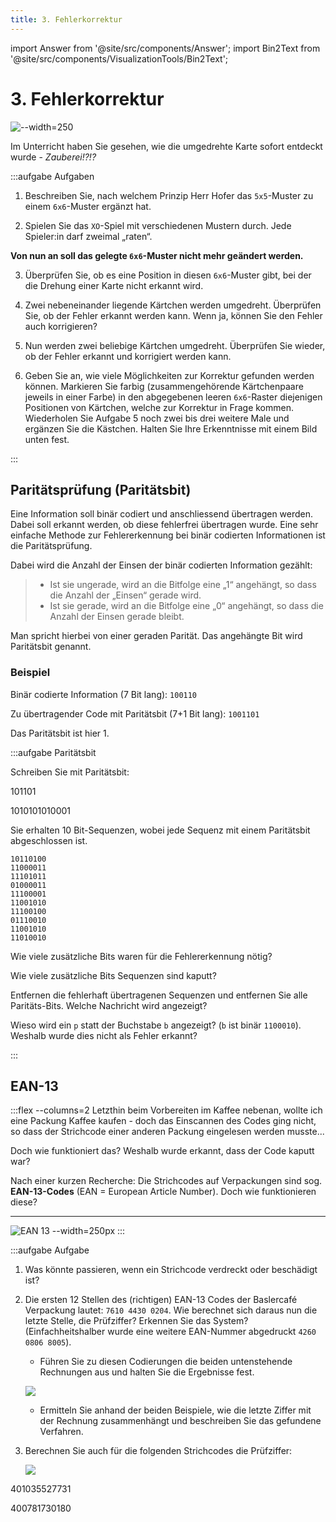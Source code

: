 ```yaml
---
title: 3. Fehlerkorrektur
---
```


import Answer from '@site/src/components/Answer';
import Bin2Text from '@site/src/components/VisualizationTools/Bin2Text';

# 3. Fehlerkorrektur

![--width=250](images/fehlerkorrektur/xo-game.png)

Im Unterricht haben Sie gesehen, wie die umgedrehte Karte sofort entdeckt wurde - *Zauberei!?!?*

:::aufgabe Aufgaben

1. Beschreiben Sie, nach welchem Prinzip Herr Hofer das `5x5`-Muster zu einem `6x6`-Muster ergänzt hat.

    <Answer type="text" webKey="18145a45-4a97-47aa-9905-aeb5c332a7da" />

2. Spielen Sie das `XO`-Spiel mit verschiedenen Mustern durch. Jede Spieler:in darf zweimal „raten“.

**Von nun an soll das gelegte `6x6`-Muster nicht mehr geändert werden.**

3. Überprüfen Sie, ob es eine Position in diesen `6x6`-Muster gibt, bei der die Drehung einer Karte nicht erkannt wird.
4. Zwei nebeneinander liegende Kärtchen werden umgedreht. Überprüfen Sie, ob der Fehler erkannt werden kann. Wenn ja, können Sie den Fehler auch korrigieren?

    <Answer type="text" webKey="9c67d9c3-6abc-4c3d-bd9e-f4f23fd97023" />

5. Nun werden zwei beliebige Kärtchen umgedreht. Überprüfen Sie wieder, ob der Fehler erkannt und korrigiert werden kann.

6. Geben Sie an, wie viele Möglichkeiten zur Korrektur gefunden werden können. Markieren Sie farbig (zusammengehörende Kärtchenpaare jeweils in einer Farbe) in den abgegebenen leeren `6x6`-Raster diejenigen Positionen von Kärtchen, welche zur Korrektur in Frage kommen. Wiederholen Sie Aufgabe 5 noch zwei bis drei weitere Male und ergänzen Sie die Kästchen. Halten Sie Ihre Erkenntnisse mit einem Bild unten fest.

    <Answer type="text" webKey="f0e8b85a-0552-4f87-84a4-8590a57ba25b" />
:::

## Paritätsprüfung (Paritätsbit)
Eine Information soll binär codiert und anschliessend übertragen werden. Dabei soll erkannt werden, ob diese fehlerfrei übertragen wurde. Eine sehr einfache Methode zur Fehlererkennung bei binär codierten Informationen ist die Paritätsprüfung.

Dabei wird die Anzahl der Einsen der binär codierten Information gezählt:

> - Ist sie ungerade, wird an die Bitfolge eine „1“ angehängt, so dass die Anzahl der „Einsen“ gerade wird.
> - Ist sie gerade, wird an die Bitfolge eine „0“ angehängt, so dass die Anzahl der Einsen gerade bleibt.

Man spricht hierbei von einer geraden Parität. Das angehängte Bit wird Paritätsbit genannt.

### Beispiel

Binär codierte Information (7 Bit lang): `100110`

Zu übertragender Code mit Paritätsbit (7+1 Bit lang): `1001101`

Das Paritätsbit ist hier 1.

:::aufgabe Paritätsbit

Schreiben Sie mit Paritätsbit:

<Answer type="string" webKey="cbe3446d-5d38-4720-9548-5c0e937ca7a1" solution="1011010">

$101101$

</Answer>

<Answer type="string" webKey="7be93021-5e4a-45e5-a897-be2051d54151" solution="10101010100011">

$1010101010001$

</Answer>

Sie erhalten 10 Bit-Sequenzen, wobei jede Sequenz mit einem Paritätsbit abgeschlossen ist.

```
10110100
11000011
11101011
01000011
11100001
11001010
11100100
01110010
11001010
11010010
```

<Answer type="string" webKey="d52350db-9392-45f9-b547-95f47170c3e6" solution="10" >

Wie viele zusätzliche Bits waren für die Fehlererkennung nötig?

</Answer>

<Answer type="string" webKey="1c50aa68-bb3e-4421-99e3-272ffc16cc5f" solution="2" >

Wie viele zusätzliche Bits Sequenzen sind kaputt?

</Answer>

Entfernen die fehlerhaft übertragenen Sequenzen und entfernen Sie alle Paritäts-Bits. Welche Nachricht wird angezeigt?

<Bin2Text />

<Answer type="text" webKey="3600db39-dc95-4a5b-beb4-752509e5567a" />

Wieso wird ein `p` statt der Buchstabe `b` angezeigt? (`b` ist binär `1100010`). Weshalb wurde dies nicht als Fehler erkannt? 

<Answer type="text" webKey="d217e695-dd2f-437c-92f4-eeb4e9c982b4" />
:::

## EAN-13

:::flex --columns=2
Letzthin beim Vorbereiten im Kaffee nebenan, wollte ich eine Packung Kaffee kaufen - doch das Einscannen des Codes ging nicht, so dass der Strichcode einer anderen Packung eingelesen werden musste...

Doch wie funktioniert das? Weshalb wurde erkannt, dass der Code kaputt war?

Nach einer kurzen Recherche: Die Strichcodes auf Verpackungen sind sog. **EAN-13-Codes** (EAN = European Article Number). Doch wie funktionieren diese?
***
![EAN 13 --width=250px](images/fehlerkorrektur/ean13-blaser.jpg)
:::

:::aufgabe Aufgabe
1. Was könnte passieren, wenn ein Strichcode verdreckt oder beschädigt ist?

    <Answer type="text" webKey="a54b9818-5715-4442-a836-9a639ea4e649" />

2. Die ersten 12 Stellen des (richtigen) EAN-13 Codes der Baslercafé Verpackung lautet: `7610 4430 0204`. Wie berechnet sich daraus nun die letzte Stelle, die Prüfziffer? Erkennen Sie das System? (Einfachheitshalber wurde eine weitere EAN-Nummer abgedruckt `4260 0806 8005`).
   - Führen Sie zu diesen Codierungen die beiden untenstehende Rechnungen aus und halten Sie die Ergebnisse fest.

    ![](images/fehlerkorrektur/ean13-rechnung.png)

   - Ermitteln Sie anhand der beiden Beispiele, wie die letzte Ziffer mit der Rechnung zusammenhängt und beschreiben Sie das gefundene Verfahren.

    <Answer type="text" webKey="611e1a17-f69d-4cc9-9c47-d1777d17a333" />

3. Berechnen Sie auch für die folgenden Strichcodes die Prüfziffer:

    ![](images/fehlerkorrektur/ean13-exercise.png)

<Answer type="string" webKey="f6bb3360-2bae-4ebd-81a4-00d9b61dbbaa" solution="2">

401035527731

</Answer>

<Answer type="string" webKey="3a0d5a1c-4eac-4dea-874d-c6ca5d9c4200" solution="9">

400781730180

</Answer>
